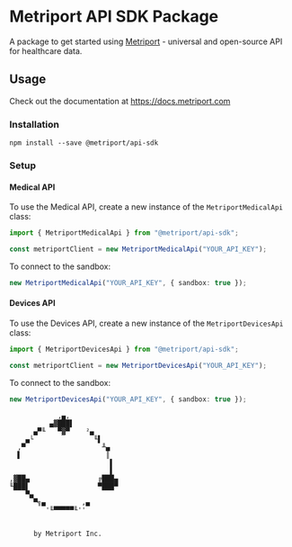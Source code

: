 # Metriport API SDK Package

A package to get started using [Metriport](https://metriport.com/) - universal and open-source API for healthcare data.

## Usage

Check out the documentation at https://docs.metriport.com

### Installation

```
npm install --save @metriport/api-sdk
```

### Setup

#### Medical API

To use the Medical API, create a new instance of the `MetriportMedicalApi` class:

```ts
import { MetriportMedicalApi } from "@metriport/api-sdk";

const metriportClient = new MetriportMedicalApi("YOUR_API_KEY");
```

To connect to the sandbox:

```ts
new MetriportMedicalApi("YOUR_API_KEY", { sandbox: true });
```

#### Devices API

To use the Devices API, create a new instance of the `MetriportDevicesApi` class:

```ts
import { MetriportDevicesApi } from "@metriport/api-sdk";

const metriportClient = new MetriportDevicesApi("YOUR_API_KEY");
```

To connect to the sandbox:

```ts
new MetriportDevicesApi("YOUR_API_KEY", { sandbox: true });
```

```
            ,▄,
          ▄▓███▌
      ▄▀╙   ▀▓▀    ²▄
    ▄└               ╙▌
  ,▀                   ╨▄
  ▌                     ║
                         ▌
                         ▌
,▓██▄                 ╔███▄
╙███▌                 ▀███▀
    ▀▄
      ▀╗▄         ,▄
         '╙▀▀▀▀▀╙''


      by Metriport Inc.

```
